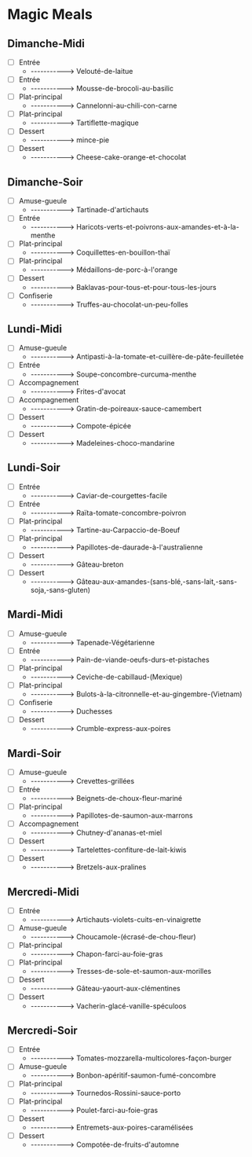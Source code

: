 # Magic Meals
##  Dimanche-Midi
- [ ] Entrée
  - -----------> Velouté-de-laitue
- [ ] Entrée
  - -----------> Mousse-de-brocoli-au-basilic
- [ ] Plat-principal
  - -----------> Cannelonni-au-chili-con-carne
- [ ] Plat-principal
  - -----------> Tartiflette-magique
- [ ] Dessert
  - -----------> mince-pie
- [ ] Dessert
  - -----------> Cheese-cake-orange-et-chocolat
##  Dimanche-Soir
- [ ] Amuse-gueule
  - -----------> Tartinade-d'artichauts
- [ ] Entrée
  - -----------> Haricots-verts-et-poivrons-aux-amandes-et-à-la-menthe
- [ ] Plat-principal
  - -----------> Coquillettes-en-bouillon-thaï
- [ ] Plat-principal
  - -----------> Médaillons-de-porc-à-l'orange
- [ ] Dessert
  - -----------> Baklavas-pour-tous-et-pour-tous-les-jours
- [ ] Confiserie
  - -----------> Truffes-au-chocolat-un-peu-folles
##  Lundi-Midi
- [ ] Amuse-gueule
  - -----------> Antipasti-à-la-tomate-et-cuillère-de-pâte-feuilletée
- [ ] Entrée
  - -----------> Soupe-concombre-curcuma-menthe
- [ ] Accompagnement
  - -----------> Frites-d'avocat
- [ ] Accompagnement
  - -----------> Gratin-de-poireaux-sauce-camembert
- [ ] Dessert
  - -----------> Compote-épicée
- [ ] Dessert
  - -----------> Madeleines-choco-mandarine
##  Lundi-Soir
- [ ] Entrée
  - -----------> Caviar-de-courgettes-facile
- [ ] Entrée
  - -----------> Raïta-tomate-concombre-poivron
- [ ] Plat-principal
  - -----------> Tartine-au-Carpaccio-de-Boeuf
- [ ] Plat-principal
  - -----------> Papillotes-de-daurade-à-l'australienne
- [ ] Dessert
  - -----------> Gâteau-breton
- [ ] Dessert
  - -----------> Gâteau-aux-amandes-(sans-blé,-sans-lait,-sans-soja,-sans-gluten)
##  Mardi-Midi
- [ ] Amuse-gueule
  - -----------> Tapenade-Végétarienne
- [ ] Entrée
  - -----------> Pain-de-viande-oeufs-durs-et-pistaches
- [ ] Plat-principal
  - -----------> Ceviche-de-cabillaud-(Mexique)
- [ ] Plat-principal
  - -----------> Bulots-à-la-citronnelle-et-au-gingembre-(Vietnam)
- [ ] Confiserie
  - -----------> Duchesses
- [ ] Dessert
  - -----------> Crumble-express-aux-poires
##  Mardi-Soir
- [ ] Amuse-gueule
  - -----------> Crevettes-grillées
- [ ] Entrée
  - -----------> Beignets-de-choux-fleur-mariné
- [ ] Plat-principal
  - -----------> Papillotes-de-saumon-aux-marrons
- [ ] Accompagnement
  - -----------> Chutney-d'ananas-et-miel
- [ ] Dessert
  - -----------> Tartelettes-confiture-de-lait-kiwis
- [ ] Dessert
  - -----------> Bretzels-aux-pralines
##  Mercredi-Midi
- [ ] Entrée
  - -----------> Artichauts-violets-cuits-en-vinaigrette
- [ ] Amuse-gueule
  - -----------> Choucamole-(écrasé-de-chou-fleur)
- [ ] Plat-principal
  - -----------> Chapon-farci-au-foie-gras
- [ ] Plat-principal
  - -----------> Tresses-de-sole-et-saumon-aux-morilles
- [ ] Dessert
  - -----------> Gâteau-yaourt-aux-clémentines
- [ ] Dessert
  - -----------> Vacherin-glacé-vanille-spéculoos
##  Mercredi-Soir
- [ ] Entrée
  - -----------> Tomates-mozzarella-multicolores-façon-burger
- [ ] Amuse-gueule
  - -----------> Bonbon-apéritif-saumon-fumé-concombre
- [ ] Plat-principal
  - -----------> Tournedos-Rossini-sauce-porto
- [ ] Plat-principal
  - -----------> Poulet-farci-au-foie-gras
- [ ] Dessert
  - -----------> Entremets-aux-poires-caramélisées
- [ ] Dessert
  - -----------> Compotée-de-fruits-d'automne
